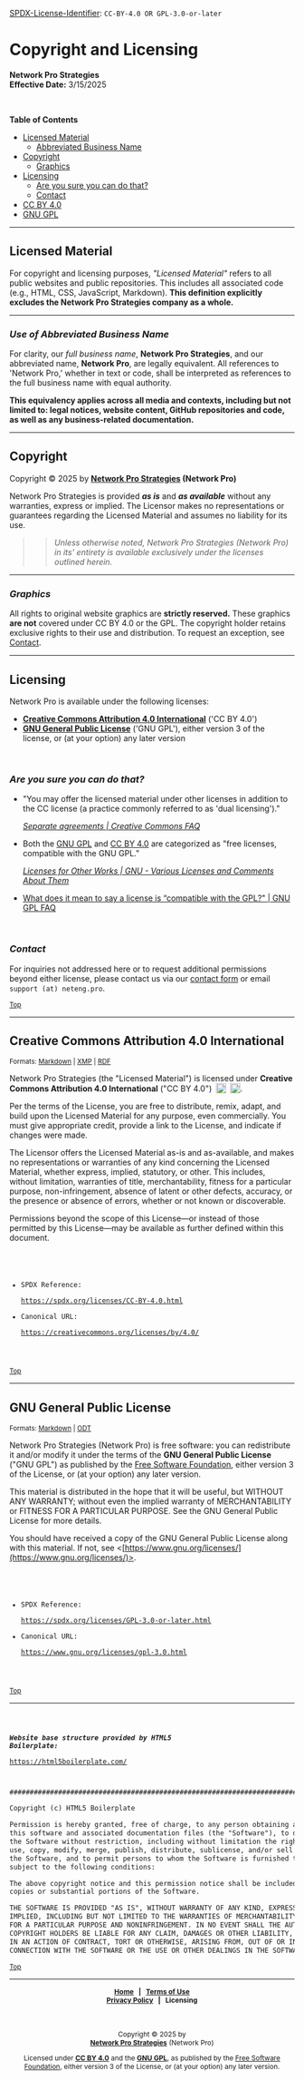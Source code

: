 <!-- =========================================================================
SPDX-License-Identifier: CC-BY-4.0 OR GPL-3.0-or-later
This file is part of Network Pro.
========================================================================== -->

<!--
Copyright © 2025 Network Pro Strategies (Network Pro)

---

I. Creative Commons Attribution 4.0 International

Network Pro (the "Licensed Material") is licensed under Creative Commons Attribution 4.0 International ("CC BY 4.0"). To view a copy of this license, visit https://creativecommons.org/licenses/by/4.0/.

Per the terms of the License, you are free to distribute, remix, adapt, and build upon the Licensed Material for any purpose, even commercially. You must give appropriate credit, provide a link to the License, and indicate if changes were made.

The Licensor offers the Licensed Material as-is and as-available, and makes no representations or warranties of any kind concerning the Licensed Material, whether express, implied, statutory, or other. This includes, without limitation, warranties of title, merchantability, fitness for a particular purpose, non-infringement, absence of latent or other defects, accuracy, or the presence or absence of errors, whether or not known or discoverable.

Permissions beyond the scope of this License—or instead of those permitted by this License—may be available as further defined within this document.

  SPDX Reference: https://spdx.org/licenses/CC-BY-4.0.html
  Canonical URL: https://creativecommons.org/licenses/by/4.0/

---

II. GNU General Public License

Network Pro is free software: you can redistribute it and/or modify it under the terms of the GNU General Public License ("GNU GPL") as published by the Free Software Foundation, either version 3 of the License, or (at your option) any later version.

This material is distributed in the hope that it will be useful, but WITHOUT ANY WARRANTY; without even the implied warranty of MERCHANTABILITY or FITNESS FOR A PARTICULAR PURPOSE.

See the GNU General Public License for more details.

  SPDX Reference: https://spdx.org/licenses/GPL-3.0-or-later.html
  Canonical URL: https://www.gnu.org/licenses/gpl-3.0.html

---

Author: Scott Lopez
Email: <contact@neteng.pro>
Web: <https://bio.neteng.pro>
-->

[SPDX-License-Identifier](https://spdx.dev/learn/handling-license-info/):
`CC-BY-4.0 OR GPL-3.0-or-later`

<a name="top"></a>

# Copyright and Licensing

**Network Pro Strategies**  
**Effective Date:** 3/15/2025

&nbsp;

<!-- markdownlint-disable MD036 -->

**Table of Contents**

<!-- markdownlint-enable MD036 -->

- [Licensed Material](#lmaterial)
  - [Abbreviated Business Name](#netwk-pro)
- [Copyright](#copyright)
  - [Graphics](#graphics)
- [Licensing](#licensing)
  - [Are you sure you can do that?](#questions)
  - [Contact](#contact)
- [CC BY 4.0](#cc-by)
- [GNU GPL](#gnu-gpl)

---

<a name="lmaterial"></a>

## Licensed Material

For copyright and licensing purposes, _"Licensed Material"_ refers to all public websites and public repositories. This includes all associated code (e.g., HTML, CSS, JavaScript, Markdown). **This definition explicitly excludes the Network Pro Strategies company as a whole.**

---

<a name="netwk-pro"></a>

### _Use of Abbreviated Business Name_

For clarity, our _full business name_, **Network Pro Strategies**, and our abbreviated name, **Network Pro**, are legally equivalent. All references to 'Network Pro,' whether in text or code, shall be interpreted as references to the full business name with equal authority.

**This equivalency applies across all media and contexts, including but not
limited to: legal notices, website content, GitHub repositories and code, as
well as any business-related documentation.**

---

<a name="copyright"></a>

## Copyright

Copyright &copy; 2025 by **[Network Pro Strategies](https://netwk.pro/) (Network Pro)**

Network Pro Strategies is provided **_as is_** and **_as available_** without any warranties, express or implied. The Licensor makes no representations or
guarantees regarding the Licensed Material and assumes no liability for its use.

> > _Unless otherwise noted, Network Pro Strategies (Network Pro) in its'
> > entirety is available exclusively under the licenses outlined herein._

---

<a name="graphics"></a>

### _Graphics_

All rights to original website graphics are **strictly reserved.** These graphics **are not** covered under CC BY 4.0 or the GPL. The copyright holder retains exclusive rights to their use and distribution. To request an exception, see [Contact](#contact).

---

<a name="licensing"></a>

## Licensing

Network Pro is available under the following licenses:

- **[Creative Commons Attribution 4.0 International](#cc-by)** ('CC BY 4.0')
- **[GNU General Public License](#gnu-gpl)** ('GNU GPL'), either version 3 of
  the license, or (at your option) any later version

&nbsp;

<!-- markdownlint-disable MD001 -->

<a name="questions"></a>

### _Are you sure you can do that?_

<!-- markdownlint-enable MD001 -->

- "You may offer the licensed material under other licenses in addition to the
  CC license (a practice commonly referred to as 'dual licensing')."

  _[Separate agreements | Creative Commons FAQ](https://creativecommons.org/faq/#can-i-enter-into-separate-or-supplemental-agreements-with-users-of-my-work)_

- Both the [GNU GPL](https://www.gnu.org/licenses/license-list.html#GPLOther)
  and [CC BY 4.0](https://www.gnu.org/licenses/license-list.html#ccby) are
  categorized as "free licenses, compatible with the GNU GPL."

  _[Licenses for Other Works | GNU - Various Licenses and Comments About Them](https://www.gnu.org/licenses/license-list.html#OtherLicenses)_

- [What does it mean to say a license is “compatible with the GPL?" | GNU GPL FAQ](https://www.gnu.org/licenses/gpl-faq.html#WhatDoesCompatMean)

&nbsp;

<a name="contact"></a>

### _Contact_

For inquiries not addressed here or to request additional permissions beyond either license, please contact us via our [contact form](https://contact.neteng.pro) or email `support (at) neteng.pro`.

<sub>[Top](#top)</sub>

---

<a name="cc-by"></a>

## Creative Commons Attribution 4.0 International

<sup>Formats:
[Markdown](https://github.com/netwk-pro/netwk-pro.github.io/blob/master/assets/license/CC-BY-4.0.md)
|
[XMP](https://raw.githubusercontent.com/netwk-pro/netwk-pro.github.io/refs/heads/master/assets/license/CC-BY-4.0.xmp)
|
[RDF](https://raw.githubusercontent.com/netwk-pro/netwk-pro.github.io/refs/heads/master/assets/license/CC-BY-4.0.rdf)</sup>

Network Pro Strategies (the "Licensed Material") is licensed under **Creative
Commons Attribution 4.0 International** ("CC BY 4.0")
[<img decoding="async" loading="lazy" style="display: inline-block; height: 18px !important; margin-left: 3px; vertical-align: text-bottom; text-decoration: none;" src="https://mirrors.creativecommons.org/presskit/icons/cc.svg" alt="CC" />](https://creativecommons.org/licenses/by/4.0/)
[<img decoding="async" loading="lazy" style="display: inline-block; height: 18px !important; margin-left: 3px; vertical-align: text-bottom; text-decoration: none;" src="https://mirrors.creativecommons.org/presskit/icons/by.svg" alt="BY" />](https://creativecommons.org/licenses/by/4.0/).

Per the terms of the License, you are free to distribute, remix, adapt, and
build upon the Licensed Material for any purpose, even commercially. You must
give appropriate credit, provide a link to the License, and indicate if changes
were made.

The Licensor offers the Licensed Material as-is and as-available, and makes no
representations or warranties of any kind concerning the Licensed Material,
whether express, implied, statutory, or other. This includes, without
limitation, warranties of title, merchantability, fitness for a particular
purpose, non-infringement, absence of latent or other defects, accuracy, or the
presence or absence of errors, whether or not known or discoverable.

Permissions beyond the scope of this License—or instead of those permitted by
this License—may be available as further defined within this document.

<code style="background: none; border: none; border-radius: 0; height: 50vh; outline: none; resize: none; width: 100%;">

- SPDX Reference:  
  <https://spdx.org/licenses/CC-BY-4.0.html>
- Canonical URL:  
  <https://creativecommons.org/licenses/by/4.0/>

</code>

<sub>[Top](#top)</sub>

---

<a name="gnu-gpl"></a>

## GNU General Public License

<sup>Formats:
[Markdown](https://github.com/netwk-pro/netwk-pro.github.io/blob/master/assets/license/COPYING.md)
|
[ODT](https://github.com/netwk-pro/netwk-pro.github.io/raw/refs/heads/master/assets/license/COPYING.odt)</sup>

Network Pro Strategies (Network Pro) is free software: you can redistribute it
and/or modify it under the terms of the **GNU General Public License** ("GNU
GPL") as published by the [Free Software Foundation](https://www.fsf.org/),
either version 3 of the License, or (at your option) any later version.

This material is distributed in the hope that it will be useful, but WITHOUT ANY
WARRANTY; without even the implied warranty of MERCHANTABILITY or FITNESS FOR A
PARTICULAR PURPOSE. See the GNU General Public License for more details.

You should have received a copy of the GNU General Public License along with
this material. If not, see
<[https://www.gnu.org/licenses/](https://www.gnu.org/licenses/)>.

<code style="background: none; border: none; border-radius: 0; height: 50vh; outline: none; resize: none; width: 100%;">

- SPDX Reference:  
   <https://spdx.org/licenses/GPL-3.0-or-later.html>
- Canonical URL:  
   <https://www.gnu.org/licenses/gpl-3.0.html>

</code>

<sub>[Top](#top)</sub>

---

<code style="background: none; border: none; border-radius: 0; height: 50vh; outline: none; resize: none; width: 100%;">

**_Website base structure provided by HTML5 Boilerplate:_**  
<https://html5boilerplate.com/>

</code>

```markdown
################################################################################

Copyright (c) HTML5 Boilerplate

Permission is hereby granted, free of charge, to any person obtaining a copy of
this software and associated documentation files (the "Software"), to deal in
the Software without restriction, including without limitation the rights to
use, copy, modify, merge, publish, distribute, sublicense, and/or sell copies of
the Software, and to permit persons to whom the Software is furnished to do so,
subject to the following conditions:

The above copyright notice and this permission notice shall be included in all
copies or substantial portions of the Software.

THE SOFTWARE IS PROVIDED "AS IS", WITHOUT WARRANTY OF ANY KIND, EXPRESS OR
IMPLIED, INCLUDING BUT NOT LIMITED TO THE WARRANTIES OF MERCHANTABILITY, FITNESS
FOR A PARTICULAR PURPOSE AND NONINFRINGEMENT. IN NO EVENT SHALL THE AUTHORS OR
COPYRIGHT HOLDERS BE LIABLE FOR ANY CLAIM, DAMAGES OR OTHER LIABILITY, WHETHER
IN AN ACTION OF CONTRACT, TORT OR OTHERWISE, ARISING FROM, OUT OF OR IN
CONNECTION WITH THE SOFTWARE OR THE USE OR OTHER DEALINGS IN THE SOFTWARE.
```

<sub>[Top](#top)</sub>

---

<span style="font-size: 12px; font-weight: bold; text-align: center;">

[Home](https://netwk.pro) &nbsp; | &nbsp; [Terms of Use](https://github.com/netwk-pro/netwk-pro.github.io/blob/master/legal/TERMS.md)  
[Privacy Policy](https://github.com/netwk-pro/netwk-pro.github.io/blob/master/legal/PRIVACY.md) &nbsp; | &nbsp; Licensing

</span>

&nbsp;

<span style="font-size: 12px; text-align: center;">

Copyright &copy; 2025 by  
**[Network Pro Strategies](https://netwk.pro/)** (Network Pro)

Licensed under **[CC BY 4.0](https://creativecommons.org/licenses/by/4.0/)** and the **[GNU GPL](https://spdx.org/licenses/GPL-3.0-or-later.html)**, as published by the [Free Software Foundation](https://www.fsf.org), either version 3 of the License, or (at your option) any later version.

</span>
